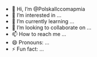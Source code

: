 - 👋 Hi, I’m @Polskallccomapmia
- 👀 I’m interested in ...
- 🌱 I’m currently learning ...
- 💞️ I’m looking to collaborate on ...
- 📫 How to reach me ...
- 😄 Pronouns: ...
- ⚡ Fun fact: ...

<!---
Polskallccomapmia/Polskallccomapmia is a ✨ special ✨ repository because its `README.md` (this file) appears on your GitHub profile.
You can click the Preview link to take a look at your changes.
--->
